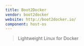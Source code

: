 ```yaml
---
title: Boot2Docker
vendor: boot2docker
website: http://boot2docker.io/
component: host-os
---
```

> Lightweight Linux for Docker
